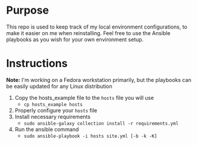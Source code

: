 # Purpose
This repo is used to keep track of my local environment configurations, to make it easier on me when reinstalling. 
Feel free to use the Ansible playbooks as you wish for your own environment setup. 

# Instructions
**Note:** I'm working on a Fedora workstation primarily, but the playbooks can be easily updated for any Linux 
distribution
1. Copy the hosts_example file to the `hosts` file you will use
   * `cp hosts_example hosts`
1. Properly configure your `hosts` file
1. Install necessary requirements
   * `sudo ansible-galaxy collection install -r requirements.yml`
1. Run the ansible command
   * `sudo ansible-playbook -i hosts site.yml [-b -k -K]`
